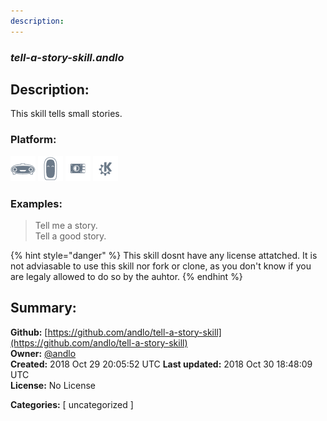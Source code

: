 ```yaml
---
description: 
---
```


### _tell-a-story-skill.andlo_  
## Description:  
This skill tells small stories.  
  
  
### Platform:  
 ![Mark I](../.gitbook/assets/mark-1-icon.png)  ![Mark II](../.gitbook/assets/mark-2-icon.png)  ![Picroft](../.gitbook/assets/picroft-icon.png)  ![plasmoid](../.gitbook/assets/kde.png)   
### Examples:  
> Tell me a story.  
> Tell a good story.  
  
{% hint style="danger" %}
This skill dosnt have any license attatched. It is not adviasable to use this skill nor fork or clone, as you don't know if you are legaly allowed to do so by the auhtor.
{% endhint %}
  
## Summary:  
**Github:** [https://github.com/andlo/tell-a-story-skill](https://github.com/andlo/tell-a-story-skill)  
**Owner:** [@andlo](https://github.com/andlo)  
**Created:** 2018 Oct 29 20:05:52 UTC  **Last updated:** 2018 Oct 30 18:48:09 UTC  
**License:** No License  
  
**Categories:** [ uncategorized ]   
